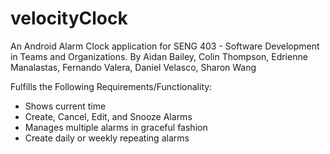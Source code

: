# velocityClock

An Android Alarm Clock application for SENG 403 - Software Development in Teams and Organizations.
By Aidan Bailey, Colin Thompson, Edrienne Manalastas, Fernando Valera, Daniel Velasco, Sharon Wang

Fulfills the Following Requirements/Functionality:
* Shows current time
* Create, Cancel, Edit, and Snooze Alarms
* Manages multiple alarms in graceful fashion
* Create daily or weekly repeating alarms

  
